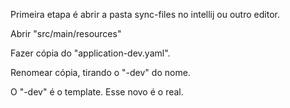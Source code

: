 Primeira etapa é abrir a pasta sync-files no intellij ou outro editor.

Abrir "src/main/resources"

Fazer cópia do "application-dev.yaml".

Renomear cópia, tirando o "-dev" do nome.

O "-dev" é o template. Esse novo é o real.